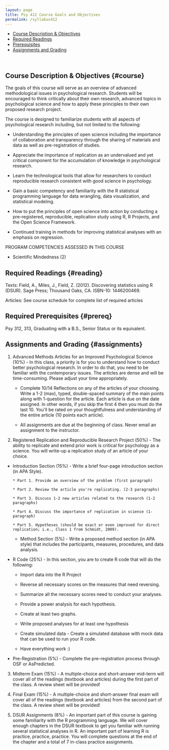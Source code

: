 ```yaml
---
layout: page
title: Psy 412 Course Goals and Objectives
permalink: /syllabus412
---
```



* [Course Description & Objectives](#course)
* [Required Readings](#reading)
* [Prerequisites](#prereq)
* [Assignments and Grading](#assignments)

<br>

## Course Description & Objectives {#course}

The goals of this course will serve as an overview of advanced methodological issues in psychological research. Students will be encouraged to think critically about their own research, advanced topics in psychological science and how to apply these principles to their own proposed research project.  

The course is designed to familiarize students with all aspects of psychological research including, but not limited to the following:

  *	Understanding the principles of open science including the importance of collaboration and transparency through the sharing of materials and data as well as pre-registration of studies. 
  
  *	Appreciate the importance of replication as an undervalued and yet critical component for the accumulation of knowledge in psychological research.  

  *	Learn the technological tools that allow for researchers to conduct reproducible research consistent with good science in psychology.   

  *	Gain a basic competency and familiarity with the R statistical programming language for data wrangling, data visualization, and statistical modeling.

  *	How to put the principles of open science into action by conducting a pre-registered, reproducible, replication study using R, R Projects, and the Open Science Framework.

  * Continued training in methods for improving statistical analyses with an emphasis on regression.  

PROGRAM COMPETENCIES ASSESSED IN THIS COURSE
  *	Scientific Mindedness (2)

## Required Readings {#reading}
Texts:
Field, A., Miles, J., Field, Z. (2012). Discovering statistics using R (DSUR). Sage Press; Thousand Oaks, CA. ISBN-10: 1446200469. 

Articles:
See course schedule for complete list of required articles
												
## Required Prerequisites {#prereq}
Psy 312, 313, Graduating with a B.S., Senior Status or its equivalent.
												
 
## Assignments and Grading {#assignments}

1.	Advanced Methods Articles for an Improved Psychological Science (10%) - In this class, a priority is for you to understand how to conduct better psychological research.  In order to do that, you need to be familiar with the contemporary issues. The articles are dense and will be time-consuming.  Please adjust your time appropriately. 

    * Complete 10/14 Reflections on any of the articles of your choosing.  Write a 1-2 (max), typed, double-spaced summary of the main points along with 1-question for the article. Each article is due on the date assigned.  In other words, if you skip the first 4 then you must do the last 10.  You'll be rated on your thoughtfulness and understanding of the entire article (10 points each article).

    * All assignments are due at the beginning of class.  Never email an assignment to the instructor.  

2.	Registered Replication and Reproducible Research Project (50%) - The ability to replicate and extend prior work is critical for psychology as a science.  You will write-up a replication study of an article of your choice.  
  
  * Introduction Section (15%) - Write a brief four-page introduction section (in APA Style).  
  
        * Part 1. Provide an overview of the problem (first paragraph)
  
        * Part 2. Review the article you're replicating. (2-3 paragraphs)
  
        * Part 3. Discuss 1-2 new articles related to the research (1-2 paragraphs)
  
        * Part 4. Discuss the importance of replication in science (1-paragraph)
  
        * Part 5. Hypotheses (should be exact or even improved for direct replication; i.e., Class 1 from Schmidt, 2009).

    * Method Section (5%) - Write a proposed method section (in APA style) that includes the participants, measures, procedures, and data analysis.

  * R Code (25%) - In this section, you are to create R code that will do the following:
    
      * Import data into the R Project
    
      * Reverse all necessary scores on the measures that need reversing.
     
      * Summarize all the necessary scores need to conduct your analyses.
    
      * Provide a power analysis for each hypothesis.
    
      * Create at least two graphs.
    
      * Write proposed analyses for at least one hypothesis
    
      * Create simulated data - Create a simulated database with mock data that can be used to run your R code. 
    
      * Have everything work :)
    
  * Pre-Registration (5%) - Complete the pre-registration process through OSF or AsPredicted.


3.	Midterm Exam (15%) - A multiple-choice and short-answer mid-term will cover all of the readings (textbook and articles) during the first part of the class. A review sheet will be provided!

4.	Final Exam (15%) - A multiple-choice and short-answer final exam will cover all of the readings (textbook and articles) from the second part of the class. A review sheet will be provided!

5.	DSUR Assignments (8%) - An important part of this course is gaining some familiarity with the R programming language.  We will cover enough chapters in the DSUR textbook to get you familiar with running several statistical analyses in R.  An important part of learning R is practice, practice, practice.  You will complete questions at the end of the chapter and a total of 7 in-class practice assignments. 